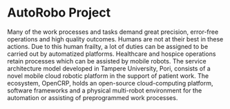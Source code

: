 # AutoRobo Project
Many of the work processes and tasks demand great precision, error-free operations and high quality outcomes. Humans are not at their best in these actions. Due to this human frailty, a lot of duties can be assigned to be carried out by automatized platforms. Healthcare and hospice operations retain processes which can be assisted by mobile robots. The service architecture model developed in Tampere University, Pori, consists of a novel mobile cloud robotic platform in the support of patient work. The ecosystem, OpenCRP, holds an open-source cloud-computing platform, software frameworks and a physical multi-robot environment for the automation or assisting of preprogrammed work processes.

